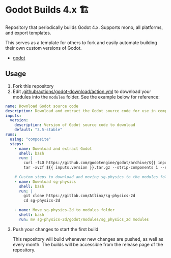 # Godot Builds 4.x 🏗️

Repository that periodically builds Godot 4.x. Supports mono, all platforms, and export templates.

This serves as a template for others to fork and easily automate building their own custom versions of Godot.

- [godot](https://github.com/godotengine/godot)

## Usage

1. Fork this repository
2. Edit [.github/actions/godot-download/action.yml](.github/actions/godot-download/action.yml) to download your modules into the `modules` folder. See the example below for reference:

```yaml
name: Download Godot source code
description: Download and extract the Godot source code for use in compiling
inputs:
  version:
    description: Version of Godot source code to download
    default: "3.5-stable"
runs:
  using: "composite"
  steps:
    - name: Download and extract Godot
      shell: bash
      run: |
        curl -fLO https://github.com/godotengine/godot/archive/${{ inputs.version }}.tar.gz
        tar -xvzf ${{ inputs.version }}.tar.gz --strip-components 1 --exclude=".github"
    
    # Custom steps to download and moving sg-physics to the modules folder. 
    - name: Download sg-physics
      shell: bash
      run: |
        git clone https://gitlab.com/Atlinx/sg-physics-2d
        cd sg-physics-2d
    
    - name: Move sg-physics-2d to modules folder
      shell: bash
      run: mv sg-physics-2d/godot/modules/sg_physics_2d modules
```

3. Push your changes to start the first build

	This repository will build whenever new changes are pushed, as well as every month. The builds will be  accessible from the release page of the repository.